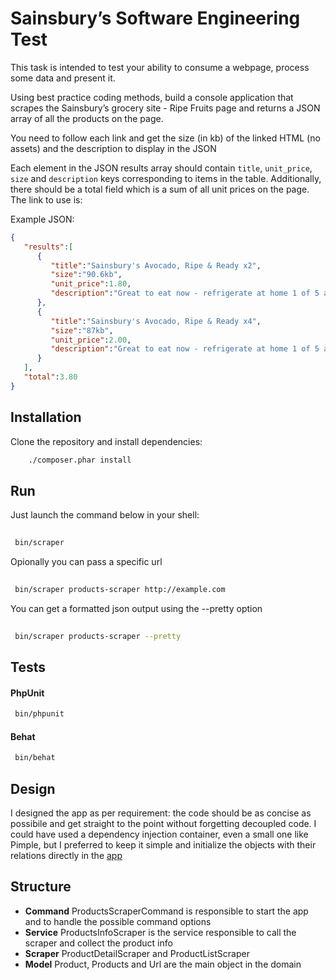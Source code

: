 # Sainsbury’s Software Engineering Test

This task is intended to test your ability to consume a webpage, process some data 
and present it.

Using best practice coding methods, build a console application that scrapes the 
Sainsbury’s grocery site - Ripe Fruits page and returns a JSON array of all the 
products on the page.

You need to follow each link and get the size (in kb) of the linked HTML (no assets) 
and the description to display in the JSON

Each element in the JSON results array should contain `title`, `unit_price`, `size` and 
`description` keys corresponding to items in the table.
Additionally, there should be a total field which is a sum of all unit prices on the page.
The link to use is:


Example JSON:
```json
{
   "results":[
      {
         "title":"Sainsbury's Avocado, Ripe & Ready x2",
         "size":"90.6kb",
         "unit_price":1.80,
         "description":"Great to eat now - refrigerate at home 1 of 5 a day 1 avocado counts as 1 of your 5..."
      },
      {
         "title":"Sainsbury's Avocado, Ripe & Ready x4",
         "size":"87kb",
         "unit_price":2.00,
         "description":"Great to eat now - refrigerate at home 1 of 5 a day 1 "
      }
   ],
   "total":3.80
}
```

## Installation

Clone the repository and install dependencies:

```bash
    ./composer.phar install
```

## Run

Just launch the command below in your shell:
```bash
 
 bin/scraper
```

Opionally you can pass a specific url 

```bash
 
 bin/scraper products-scraper http://example.com
```

You can get a formatted json output using the --pretty option

```bash
 
 bin/scraper products-scraper --pretty
```

## Tests

#### PhpUnit

```bash
 bin/phpunit
```

#### Behat

```bash
 bin/behat
```


## Design

I designed the app as per requirement: the code should be as concise as possibile and get straight to the point without forgetting decoupled code.
I could have used a dependency injection container, even a small one like Pimple, but I preferred to keep it simple and 
initialize the objects with their relations directly in the [app](https://github.com/cirpo/sainsburys-scraper/blob/76be66b0dd4f4171058d896a1c0e1ef6a05d3bcd/bin/scraper#L13L20)

## Structure

* **Command** ProductsScraperCommand is responsible to start the app and to handle the possible command options
* **Service** ProductsInfoScraper is the service responsible to call the scraper and collect the product info
* **Scraper** ProductDetailScraper and ProductListScraper
* **Model** Product, Products and Url are the main object in the domain


